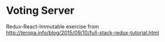 # Voting Server

Redux-React-Immutable exercise from http://teropa.info/blog/2015/09/10/full-stack-redux-tutorial.html
